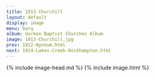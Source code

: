 ```yaml
---
title: 1913 Churchill
layout: default
display: image
menu: barq
album: German Baptist Churches Album
image: 1913-Churchill.jpg
prev: 1912-Wynnum.html
next: 1914-Lakes-Creek-Rockhampton.html
---
```

{% include image-head.md %}
{% include image.html %}